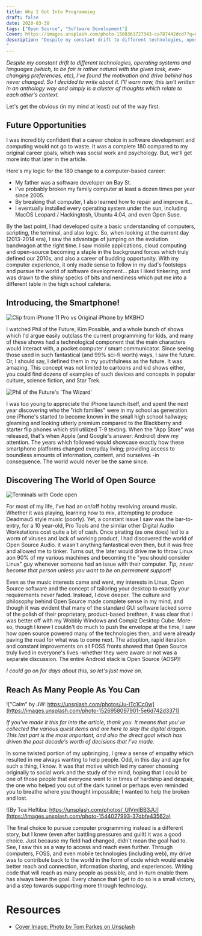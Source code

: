 ```yaml
---
title: Why I Got Into Programming
draft: false
date: 2020-03-30
tags: ["Open Source", "Software Development"]
Cover: https://images.unsplash.com/photo-1508361727343-ca787442dcd7?q=80&w=4003&auto=format&fit=crop
description: "Despite my constant drift to different technologies, operating systems and languages (which, to be fair is rather natural with the given task, ever-changing preferences, etc), I've found the motivation and drive behind has never changed. So I decided to write about it. Let's get the obvious (in my mind at least) out of the way first.
"
---
```


_Despite my constant drift to different technologies, operating systems and languages (which, to be fair is rather natural with the given task, ever-changing preferences, etc), I've found the motivation and drive behind has never changed. So I decided to write about it. I'll warn now, this isn't written in an anthology way and simply is a cluster of thoughts which relate to each other's context._

Let's get the obvious (in my mind at least) out of the way first.

## Future Opportunities

I was incredibly confident that a career choice in software development and computing would not go to waste. It was a complete 180 compared to my original career goals, which was social work and psychology. But, we'll get more into that later in the article.

Here's my logic for the 180 change to a computer-based career:

- My father was a software developer on Bay St.
- I've probably broken my family computer at least a dozen times per year since 2005.
- By breaking that computer, I also learned how to repair and improve it...
- I eventually installed every operating system under the sun, including MacOS Leopard / Hackingtosh, Ubuntu 4.04, and even Open Suse.

By the last point, I had developed quite a basic understanding of computers, scripting, the terminal, and also logic. So, when looking at the current day (2013-2014 era), I saw the advantage of jumping on the evolution bandwagon at the right time. I saw mobile applications, cloud computing and open-source becoming a staple in the background forces which truly defined our 2010s, and also a career of budding opportunity. With my computer experience, it only made sense to follow in my dad's footsteps and pursue the world of software development... plus I liked tinkering, and was drawn to the shiny specks of bits and nerdiness which put me into a different table in the high school cafeteria.

## Introducing, the Smartphone!

![Clip from iPhone 11 Pro vs Original iPhone by MKBHD](https://i.ytimg.com/vi/zIjngBAxTr4/maxresdefault.jpg)

I watched Phil of the Future, Kim Possible, and a whole bunch of shows which I'd argue easily outclass the current programming for kids, and many of these shows had a technological component that the main characters would interact with, a pocket computer / smart communicator. Since seeing those used in such fantastical (and 99% sci-fi worth) ways, I saw the future. Or, I should say, I defined them in my youthfulness as the future. It was amazing. This concept was not limited to cartoons and kid shows either, you could find dozens of examples of such devices and concepts in popular culture, science fiction, and Star Trek.

![Phil of the Future's 'The Wizard'](https://vignette.wikia.nocookie.net/philofthefuture/images/3/33/Wizrd_6.JPG/revision/latest?cb=20120207015037)

I was too young to appreciate the iPhone launch itself, and spent the next year discovering who the "rich families" were in my school as generation one iPhone's started to become known in the small high school hallways; gleaming and looking utterly premium compared to the Blackberry and starter flip phones which still utilized T-9 texting. When the "App Store" was released, that's when Apple (and Google's answer: Android) drew my attention. The years which followed would showcase exactly how these smartphone platforms changed everyday living; providing access to boundless amounts of information, content, and ourselves -in consequence. The world would never be the same since.

## Discovering The World of Open Source

![Terminals with Code open](https://images.unsplash.com/photo-1518432031352-d6fc5c10da5a)

For most of my life, I've had an on/off hobby revolving around music. Whether it was playing, learning how to mix, attempting to produce Deadmau5 style music (poorly). Yet, a constant issue I saw was the bar-to-entry, for a 10 year-old, Pro Tools and the similar other Digital Audio Workstations cost quite a bit of cash. Once pirating (as one does) led to a worm of viruses and lack of working product, I had discovered the world of Open Source Audio. it wasn't anything fantastical even then, but it was free and allowed me to tinker. Turns out, the later would drive me to throw Linux aon 90% of my various machines and becoming the "you should consider Linux" guy whenever someone had an issue with their computer. _Tip, never become that person unless you want to be on permanent support_!

Even as the music interests came and went, my interests in Linux, Open Source software and the concept of tailoring your desktop to exactly your requirements never faded. Instead, I dove deeper. The culture and philosophy behind Open Source made complete sense in my mind, and though it was evident that many of the standard GUI software lacked some of the polish of their proprietary, product-based brethren, it was clear that I was better off with my Wobbly Windows and Compiz Desktop Cube. More-so, though I knew I couldn't do much to push the envelope at the time, I saw how open source powered many of the technologies then, and were already paving the road for what was to come next. The adoption, rapid iteration and constant improvements on all FOSS fronts showed that Open Source truly lived in everyone's lives -whether they were aware or not was a separate discussion. The entire Android stack is Open Source (AOSP)!

_I could go on for days about this, so let's just move on._

## Reach As Many People As You Can

!["Calm" by JW: https://unsplash.com/photos/Ju-ITc1Cc0w](https://images.unsplash.com/photo-1526958097901-5e6d742d3371)

_If you've made it this far into the article, thank you. It means that you've collected the various quest items and are here to slay the digital dragon. This last part is the most important, and also the direct goal which has driven the past decade's worth of decisions that I've made._

In some twisted portion of my upbringing, I grew a sense of empathy which resulted in me always wanting to help people. Odd, in this day and age for such a thing, I know. It was that motive which led my career choosing originally to social work and the study of the mind, hoping that I could be one of those people that everyone went to in times of hardship and despair, the one who helped you out of the dark tunnel or perhaps even reminded you to breathe where you thought impossible; I wanted to help the broken and lost.

![By Toa Heftiba: https://unsplash.com/photos/_UIVmIBB3JU](https://images.unsplash.com/photo-1544027993-37dbfe43562a)

The final choice to pursue computer programming instead is a different story, but I knew (even after battling pressures and guilt) it was a good choice. Just because my field had changed, didn't mean the goal had to. See, I saw this as a way to access and reach even further. Through computers, FOSS, and even mobile technologies (including web), my drive was to contribute back to the world in the form of code which would enable better reach and connection, information sharing, and experiences. Writing code that will reach as many people as possible, and in-turn enable them has always been the goal. Every chance that I get to do so is a small victory, and a step towards supporting more through technology.

# Resources

- [Cover Image: Photo by Tom Parkes on Unsplash](https://unsplash.com/photos/Ns-BIiW_cNU)
